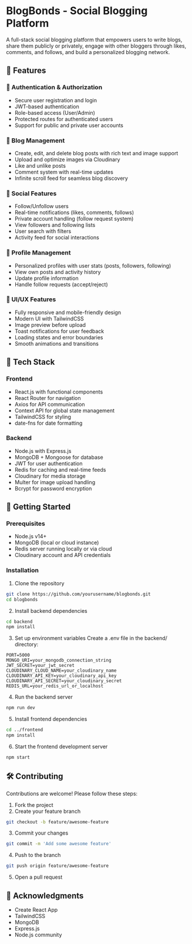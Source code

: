 # BlogBonds - Social Blogging Platform

A full-stack social blogging platform that empowers users to write blogs, share them publicly or privately, engage with other bloggers through likes, comments, and follows, and build a personalized blogging network.

## 🌟 Features

### 🔐 Authentication & Authorization
- Secure user registration and login
- JWT-based authentication
- Role-based access (User/Admin)
- Protected routes for authenticated users
- Support for public and private user accounts

### 📝 Blog Management
- Create, edit, and delete blog posts with rich text and image support
- Upload and optimize images via Cloudinary
- Like and unlike posts
- Comment system with real-time updates
- Infinite scroll feed for seamless blog discovery

### 👥 Social Features
- Follow/Unfollow users
- Real-time notifications (likes, comments, follows)
- Private account handling (follow request system)
- View followers and following lists
- User search with filters
- Activity feed for social interactions

### 👤 Profile Management
- Personalized profiles with user stats (posts, followers, following)
- View own posts and activity history
- Update profile information
- Handle follow requests (accept/reject)

### 💅 UI/UX Features
- Fully responsive and mobile-friendly design
- Modern UI with TailwindCSS
- Image preview before upload
- Toast notifications for user feedback
- Loading states and error boundaries
- Smooth animations and transitions

## 🔧 Tech Stack

### Frontend
- React.js with functional components
- React Router for navigation
- Axios for API communication
- Context API for global state management
- TailwindCSS for styling
- date-fns for date formatting

### Backend
- Node.js with Express.js
- MongoDB + Mongoose for database
- JWT for user authentication
- Redis for caching and real-time feeds
- Cloudinary for media storage
- Multer for image upload handling
- Bcrypt for password encryption

## 🚀 Getting Started

### Prerequisites
- Node.js v14+
- MongoDB (local or cloud instance)
- Redis server running locally or via cloud
- Cloudinary account and API credentials

### Installation

1. Clone the repository
```bash
git clone https://github.com/yourusername/blogbonds.git
cd blogbonds
```

2. Install backend dependencies
```bash
cd backend
npm install
```

3. Set up environment variables
Create a .env file in the backend/ directory:
```env
PORT=5000
MONGO_URI=your_mongodb_connection_string
JWT_SECRET=your_jwt_secret
CLOUDINARY_CLOUD_NAME=your_cloudinary_name
CLOUDINARY_API_KEY=your_cloudinary_api_key
CLOUDINARY_API_SECRET=your_cloudinary_secret
REDIS_URL=your_redis_url_or_localhost
```

4. Run the backend server
```bash
npm run dev
```

5. Install frontend dependencies
```bash
cd ../frontend
npm install
```

6. Start the frontend development server
```bash
npm start
```

## 🛠️ Contributing

Contributions are welcome! Please follow these steps:

1. Fork the project
2. Create your feature branch
```bash
git checkout -b feature/awesome-feature
```
3. Commit your changes
```bash
git commit -m 'Add some awesome feature'
```
4. Push to the branch
```bash
git push origin feature/awesome-feature
```
5. Open a pull request



## 🤝 Acknowledgments
- Create React App
- TailwindCSS
- MongoDB
- Express.js
- Node.js community


